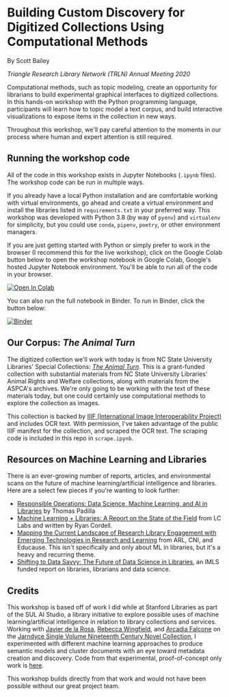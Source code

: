 # Building Custom Discovery for Digitized Collections Using Computational Methods

By Scott Bailey

*Triangle Research Library Network (TRLN) Annual Meeting 2020*

Computational methods, such as topic modeling, create an opportunity for librarians to build experimental graphical interfaces to digitized collections. In this hands-on workshop with the Python programming language, participants will learn how to topic model a text corpus, and build interactive visualizations to expose items in the collection in new ways.

Throughout this workshop, we'll pay careful attention to the moments in our process where human and expert attention is still required. 

## Running the workshop code

All of the code in this workshop exists in Jupyter Notebooks (`.ipynb` files). The workshop code can be run in multiple ways. 

If you already have a local Python installation and are comfortable working with virtual environments, go ahead and create a virtual environment and install the libraries listed in `requirements.txt` in your preferred way. This workshop was developed with Python 3.8 (by way of `pyenv`) and `virtualenv` for simplicity, but you could use `conda`, `pipenv`, `poetry`, or other environment managers. 

If you are just getting started with Python or simply prefer to work in the browser (I recommend this for the live workshop), click on the Google Colab button below to open the workshop notebook in Google Colab, Google's hosted Jupyter Notebook environment. You'll be able to run all of the code in your browser. 

[![Open In Colab](https://colab.research.google.com/assets/colab-badge.svg)](https://colab.research.google.com/github/csbailey5t/TRLN-Workshop-2020/blob/master/model-visualize.ipynb)

You can also run the full notebook in Binder. To run in Binder, click the button below:

[![Binder](https://mybinder.org/badge_logo.svg)](https://mybinder.org/v2/gh/csbailey5t/TRLN-Workshop-2020/master)

## Our Corpus: *The Animal Turn*

The digitized collection we'll work with today is from NC State University Libraries' Special Collections: *[The Animal Turn](https://www.lib.ncsu.edu/animal-turn)*. This is a grant-funded collection with substantial materials from NC State University Libraries' Animal Rights and Welfare collections, along with materials from the ASPCA's archives. We're only going to be working with the text of these materials today, but one could certainly use computational methods to explore the collection as images. 

This collection is backed by [IIIF (International Image Interoperability Project)](https://iiif.io/) and includes OCR text. With permission, I've taken advantage of the public IIIF manifest for the collection, and scraped the OCR text. The scraping code is included in this repo in `scrape.ipynb`. 


## Resources on Machine Learning and Libraries

There is an ever-growing number of reports, articles, and environmental scans on the future of machine learning/artificial intelligence and libraries. Here are a select few pieces if you're wanting to look further:

- [Responsible Operations: Data Science, Machine Learning, and AI in Libraries](https://www.oclc.org/research/publications/2019/oclcresearch-responsible-operations-data-science-machine-learning-ai.html) by Thomas Padilla
- [Machine Learning + Libraries: A Report on the State of the Field](https://labs.loc.gov/static/labs/work/reports/Cordell-LOC-ML-report.pdf?loclr=blogsig) from LC Labs and written by Ryan Cordell. 
- [Mapping the Current Landscape of Research Library Engagement with Emerging Technologies in Research and Learning](https://www.arl.org/resources/mapping-the-current-landscape-of-research-library-engagement-with-emerging-technologies-in-research-and-learning/) from ARL, CNI, and Educause. This isn't specifically and only about ML in libraries, but it's a heavy and recurring theme. 
- [Shifting to Data Savvy: The Future of Data Science in Libraries](http://d-scholarship.pitt.edu/33891/1/Shifting%20to%20Data%20Savvy.pdf), an IMLS funded report on libraries, librarians and data science. 


## Credits

This workshop is based off of work I did while at Stanford Libraries as part of the SUL AI Studio, a library initiative to explore possible uses of machine learning/artificial intelligence in relation to library collections and services. Working with [Javier de la Rosa](https://www.linkedin.com/in/versae/), [Rebecca Wingfield](https://library.stanford.edu/people/wingfiel), and [Arcadia Falcone](https://library.stanford.edu/people/arcadia) on the [Jarndyce Single Volume Nineteenth Century Novel Collection](https://searchworks.stanford.edu/catalog?f%5Bcollection%5D%5B%5D=jt466yc7169), I experimented with different machine learning approaches to produce semantic models and cluster documents with an eye toward metadata creation and discovery. Code from that experimental, proof-of-concept only work is [here](https://github.com/sul-cidr/jarndyce).

This workshop builds directly from that work and would not have been possible without our great project team. 